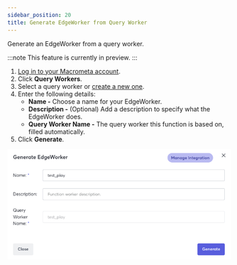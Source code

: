 ```yaml
---
sidebar_position: 20
title: Generate EdgeWorker from Query Worker
---
```


Generate an EdgeWorker from a query worker.

:::note
This feature is currently in preview.
:::

1. [Log in to your Macrometa account](https://auth-play.macrometa.io/).
1. Click **Query Workers**.
1. Select a query worker or [create a new one](../queryworkers/query-workers#create-a-new-query-worker).
1. Enter the following details:
    - **Name -** Choose a name for your EdgeWorker.
    - **Description -** (Optional) Add a description to specify what the EdgeWorker does.
    - **Query Worker Name -** The query worker this function is based on, filled automatically.
1. Click **Generate**.

![Generate Edge Worker](/img/functions/generate_edge_worker_from_qw.png)

